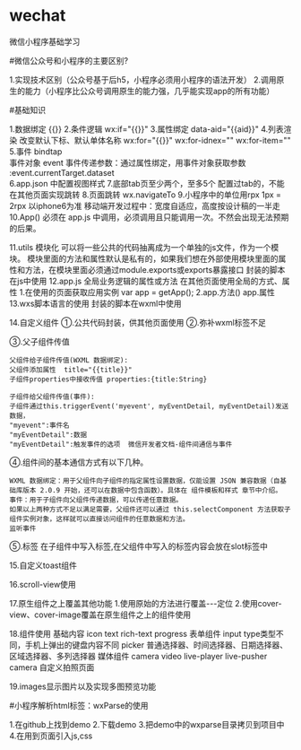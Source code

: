 # wechat
微信小程序基础学习

#微信公众号和小程序的主要区别?

1.实现技术区别（公众号基于后h5，小程序必须用小程序的语法开发）
2.调用原生的能力（小程序比公众号调用原生的能力强，几乎能实现app的所有功能）


#基础知识

1.数据绑定  {{}}
2.条件逻辑 wx:if="{{}}"
3.属性绑定  data-aid="{{aid}}" 
4.列表渲染  改变默认下标、默认单体名称 
  wx:for="{{}}"  wx:for-idnex=""  wx:for-item=""
5.事件     bindtap  
  事件对象  event
  事件传递参数：通过属性绑定，用事件对象获取参数 :event.currentTarget.dataset  
6.app.json 中配置视图样式
7.底部tab页至少两个，至多5个
  配置过tab的，不能在其他页面实现跳转
8.页面跳转 wx.navigateTo
9.小程序中的单位用rpx  1px = 2rpx 以iphone6为准
  移动端开发过程中：宽度自适应，高度按设计稿的一半走
10.App() 必须在 app.js 中调用，必须调用且只能调用一次。不然会出现无法预期的后果。

11.utils 模块化
  可以将一些公共的代码抽离成为一个单独的js文件，作为一个模块。
  模块里面的方法和属性默认是私有的，如果我们想在外部使用模块里面的属性和方法，在模块里面必须通过module.exports或exports暴露接口
  封装的脚本在js中使用
12.app.js  全局业务逻辑的属性或方法
  在其他页面使用全局的方式、属性
  1.在使用的页面获取应用实例  var app = getApp();
  2.app.方法()   app.属性
13.wxs脚本语言的使用
   封装的脚本在wxml中使用

14.自定义组件
  ①.公共代码封装，供其他页面使用
  ②.弥补wxml标签不足

  ③.父子组件传值

    父组件给子组件传值(WXML 数据绑定):
    父组件添加属性  title="{{title}}"
    子组件properties中接收传值 properties:{title:String}

    子组件给父组件传值(事件):
    子组件通过this.triggerEvent('myevent', myEventDetail, myEventDetail)发送数据，
    "myevent":事件名
    "myEventDetail":数据
    "myEventDetail":触发事件的选项  微信开发者文档-组件间通信与事件


  ④.组件间的基本通信方式有以下几种。

    WXML 数据绑定：用于父组件向子组件的指定属性设置数据，仅能设置 JSON 兼容数据（自基础库版本 2.0.9 开始，还可以在数据中包含函数）。具体在 组件模板和样式 章节中介绍。
    事件：用于子组件向父组件传递数据，可以传递任意数据。
    如果以上两种方式不足以满足需要，父组件还可以通过 this.selectComponent 方法获取子组件实例对象，这样就可以直接访问组件的任意数据和方法。
    监听事件

  ⑤.<slot></slot>标签
    在子组件中写入<slot></slot>标签,在父组件中写入的标签内容会放在slot标签中

15.自定义toast组件

16.scroll-view使用

17.原生组件之上覆盖其他功能
   1.使用原始的方法进行覆盖---定位
   2.使用cover-view、cover-image覆盖在原生组件之上的组件使用

18.组件使用
  基础内容
  icon  text  rich-text progress
  表单组件
  input  type类型不同，手机上弹出的键盘内容不同
  picker 普通选择器、时间选择器、日期选择器、区域选择器、多列选择器
  媒体组件
  camera video live-player live-pusher
  camera 自定义拍照页面
  

19.images显示图片以及实现多图预览功能
  










#小程序解析html标签：wxParse的使用

1.在github上找到demo
2.下载demo
3.把demo中的wxparse目录拷贝到项目中
4.在用到页面引入js,css


